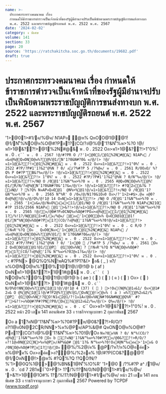 ```yaml
---
name: >-
  ประกาศกระทรวงคมนาคม เรื่อง
  กำหนดให้ข้าราชการตำรวจเป็นเจ้าหน้าที่ของรัฐผู้มีอำนาจปรับเป็นพินัยตามพระราชบัญญัติการขนส่งทางบก
  พ.ศ. 2522 และพระราชบัญญัติรถยนต์ พ.ศ. 2522 พ.ศ. 2567
date: '2024-02-02'
category: ง พิเศษ
volume: 141
section: 33
page: 20
source: 'https://ratchakitcha.soc.go.th/documents/19682.pdf'
draft: true
---
```


# ประกาศกระทรวงคมนาคม เรื่อง กำหนดให้ข้าราชการตำรวจเป็นเจ้าหน้าที่ของรัฐผู้มีอำนาจปรับเป็นพินัยตามพระราชบัญญัติการขนส่งทางบก พ.ศ. 2522 และพระราชบัญญัติรถยนต์ พ.ศ. 2522 พ.ศ. 2567

'1>@01>#1/ค/%@ค/ N1APอ ํ@ห% QหOO@1@@1!ํ@1/N'็%NO@ห%O@#?Pอ1?(CO/?อํ@%@'1?&N'็%พ>%?0 !@/พ1>1@&??!>@1%2N#@& พ . 0 . 2522 Oล>พ1>1@&??!>1"0%!์ พ . 0 . `c`` พ . 0 . 2567 !@/#?PR O /?'1>@01/@1%2N#@& N1APอ /อ&อํ@%@QหONO@พ%?@%!ํ@1/N'1?0&N#?0& ค/@/(> !@/พ1>1@&??!>@1%2N#@& พ . 0 . 2522 Oล>พ1>1@&??!>1"0%!์ พ . 0 . 2522 #?P/?P#1'1?&2"@%N ? 0/ ล/?%#?P 5 /?%@ค/ พ . 0 . 2561 R/OOลO/ %?Q% P 0#?P'ัB&?%ค/@/(> !@/พ1>1@&??!>@1%2N#@& พ . 0 . 2522 Oล>พ1>1@&??!> 1"0%!์ พ . 0 . 2522 #?P/?P#1'1?&2"@%N ? 0/N'็%ค/@/(> !@/พ1>1@&??!>/N@ O /0@1'1?&N'็%พ>%?0 พ . 0 . 2565 #ํ@QหONO@พ%?@%!ํ@1/R/N/?อํ@%@N'1?0&N#?0&'1?&ค/@/(> !@/พ1>1@&??!> #?Q2อ&?& ? ลN@/ ? %?Q% NพAPอQหO@1 ํ @N%>%@1!@/พ1>1@&??!>/N@ O /0@1'1?&N'็%พ>%?0 พ . 0 . 2565 N'็%R' O /0ค/@/N1?0&1Oอ0 Oล>/?'1>2>#$>.@พ อ@0?0อํ@%@!@/ค/@/Q%/@!1@ 14 OหNพ1>1@&??!> /N@ O /0@1'1?&N'็%พ>%?0 พ . 0 . 2565 '1>อ&ค/@/NหO%อค>11/@1/N@ O /0@1'1?&N'็%พ>%?0 N1APอN21O #?P 1515/2566 N1APอ @1'>&?!>!@/พ1>1@&??!>/N@ O /0@1'1?&N'็%พ>%?0 พ . 0 . 2565 !@/ห/@0#?Pอ0CNQ%ห%O@#?POล>อํ@%@อ1/@1%2N#@& 1?/%!1?/N@@11>#1/ค/%@ค/ @ออ'1>@0ํ@ห% QหOO@1@@1!ํ@1/N'็%NO@ห%O@#?Pอ1?(CO/?อํ@%@'1?&N'็%พ>%?0!@/พ1>1@&??!> @1%2N#@& พ . 0 . 2522 Oล>พ1>1@&??!>1"0%!์ พ . 0 . `c`` R/O ? !NอR'%?Q Oอ _ QหO0Nล>'1>@01/@1%2N#@& N1APอ /อ&อํ@%@QหONO@พ%?@%!ํ@1/ N'1?0&N#?0&ค/@/(> !@/พ1>1@&??!>@1%2N#@& พ . 0 . 2522 Oล>พ1>1@&??!>1"0%!์ พ . 0 . 2522 #?P/?P#1'1?&2"@%N ? 0/ '1>@0  /?%#?P 5 /?%@ค/ พ . 0 . 2561 Oอ 2 QหOO@1@@1!ํ@1/@P ํ @1!ํ@Oห%N ? !NอR'%?Q N'็%NO@ห%O@#?Pอ1?(CO/?อํ@%@'1?& N'็%พ>%?02ํ@ห1?&ค/@/(> !@/พ1>1@&??!>@1%2N#@& พ . 0 . 2522 Oล>พ1>1@&??!>1"0%!์ พ . 0 . `c`` #?PN> @Q%Q%N!พAQ%#?P1?&(> อ& ( _ ) ห?/ห%O@NO@พ%?@%1@1!@//@!1@ b ( af ) OหNพ1>1@&??!>1@1#@& พ . 0 . `c`` ( ` ) NO@พ%?@%1@1!@//@!1@ b ( ae ) (  ) (  ) ( ค ) (  ) Oล> (  ) OหNพ1>1@&??!> 1@1#@& พ . 0 . `c`` N/O%O!NNO@พ%?@%1@1!@//@!1@ 4 (37) (  ) >!Oอ(N@%@1อ&1/ Oล>@1# 2อ& O @%@%1@1!@/#?P2ํ@%?@%!ํ@1/OหN@!>ํ@ห% ( a ) พ%?@%2อ&2/% @P ํ @1!ํ@Oห%N!?QO!N1อ2@1/?!1ห1Aอ!ํ@Oห%NN#?0&N#N@@Q%R' #?P'>&?!>ห%O@#?P#?PN?P0/Oอ?&@12อ&2/%ค/@/(> Q%ค/@/(> !@/พ1>1@&??!>@1%2N#@& พ . 0 . `c`` Oล>พ1>1@&??!>1"0%!์ พ . 0 . 2522 หน้า 20 เลม 141 ตอนพิเศษ 33 ง ราชกิจจานุเบกษา 2 กุมภาพันธ 2567

Oอ a 1?คN@'1?&N'็%พ>%?0#?Pห/@0&??!>R/O/?อ?!1@อ0N@2CR/NN>%ห%@Pห/AP%&@# QหONO@ห%O@#?Pอ1?(CO/?อํ@%@'1?&N'็%พ>%?0!@/Oอ ` Nพ?0ค%N ? 0/ N'็%(CO/?อํ@%@'1?&N'็%พ>%?0 Oอ b 1?คN@'1?&N'็%พ>%?0#?Pห/@0&??!>R/O/?อ?!1@อ0N@2CN>%ห%@Pห/AP%&@# @1'1?& N'็%พ>%?0!Oอ#ํ@N'็%อค์ค>'1>อ& O /0NO@ห%O@#?Pอ1?!@/Oอ ` ํ@%/%2@/ค% @P/?ห?/ห%O@อค์ค> ห%@Pค% Oล>อค์ค>อ?ํ@%/%2อค% !@/#?P(CO&?@@1!ํ@1/OหN@!>ํ@ห% #?Q%?Q !?QO!N/?%'1>@0Q%1@>@%BN&1@N'็%!O%R' '1>@0  /?%#?P a^ /1@ค/ พ . 0 . `cd 7 2B1พ1์ 'ิ0>P!> 1?/%!1?N/0/N@@11>#1/ค/%@ค/ '>&?!>1@@1O#% 1?/%!1?/N@@11>#1/ค/%@ค/ หน้า 21 เลม 141 ตอนพิเศษ 33 ง ราชกิจจานุเบกษา 2 กุมภาพันธ 2567 Powered by TCPDF (www.tcpdf.org)
